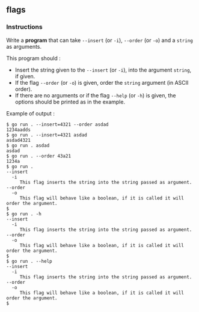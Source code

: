 ## flags

### Instructions

Write a **program** that can take `--insert` (or `-i`), `--order` (or `-o`) and a `string` as arguments.

This program should :

- Insert the string given to the `--insert` (or `-i`), into the argument `string`, if given.
- If the flag `--order` (or `-o`) is given, order the `string` argument (in ASCII order).
- If there are no arguments or if the flag `--help` (or `-h`) is given, the options should be printed as in the example.

Example of output :

```console
$ go run . --insert=4321 --order asdad
1234aadds
$ go run . --insert=4321 asdad
asdad4321
$ go run . asdad
asdad
$ go run . --order 43a21
1234a
$ go run .
--insert
  -i
	 This flag inserts the string into the string passed as argument.
--order
  -o
	 This flag will behave like a boolean, if it is called it will order the argument.
$
$ go run . -h
--insert
  -i
	 This flag inserts the string into the string passed as argument.
--order
  -o
	 This flag will behave like a boolean, if it is called it will order the argument.
$
$ go run . --help
--insert
  -i
	 This flag inserts the string into the string passed as argument.
--order
  -o
	 This flag will behave like a boolean, if it is called it will order the argument.
$
```
